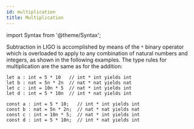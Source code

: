 ```yaml
---
id: multiplication
title: Multiplication
---
```


import Syntax from '@theme/Syntax';

Subtraction in LIGO is accomplished by means of the `*` binary
operator which is overloaded to apply to any combination of natural
numbers and integers, as shown in the following examples. The type
rules for multiplication are the same as for the addition:

<Syntax syntax="cameligo">

```cameligo group=multiplication
let a : int = 5 * 10   // int * int yields int
let b : nat = 5n * 2n  // nat * nat yields nat
let c : int = 10n * 5  // nat * int yields int
let d : int = 5 * 10n  // int * nat yields int
```

</Syntax>

<Syntax syntax="jsligo">

```jsligo group=multiplication
const a : int = 5 * 10;   // int * int yields int
const b : nat = 5n * 2n;  // nat * nat yields nat
const c : int = 10n * 5;  // nat * int yields int
const d : int = 5 * 10n;  // int * nat yields int
```

</Syntax>
